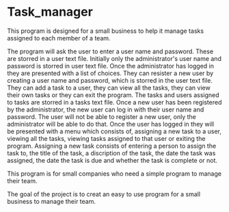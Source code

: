 # Task_manager
This program is designed for a small business to help it manage tasks assigned to each member of a team.

The program will ask the user to enter a user name and password. These are storred in a user text file. Initially only the administrator's user name and password is storred in user text file. Once the administrator has logged in they are presented with a list of choices. They can resister a new user by creating a user name and password, which is storred in the user text file. They can add a task to a user, they can view all the tasks, they can view their own tasks or they can exit the program. The tasks and users assigned to tasks are storred in a tasks text file. Once a new user has been registered by the administrator, the new user can log in with their user name and password. The user will not be able to register a new user, only the administrator will be able to do that. Once the user has logged in they will be presented with a menu which consists of, assigning a new task to a user, viewing all the tasks, viewing tasks assigned to that user or exiting the program. Assigning a new task consists of entering a person to assign the task to, the title of the task, a discription of the task, the date the task was assigned, the date the task is due and whether the task is complete or not.

This program is for small companies who need a simple program to manage their team.

The goal of the project is to creat an easy to use program for a small business to manage their team.
